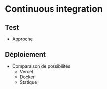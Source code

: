 # Continuous integration

## Test

- Approche

## Déploiement

- Comparaison de possibilités
  - Vercel
  - Docker
  - Statique
